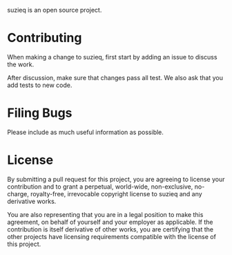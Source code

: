 suzieq is an open source project.

# Contributing
When making a change to suzieq, first start by adding an issue to discuss the work. 

After discussion, make sure that changes pass all test. We also ask that you add tests to new code.
# Filing Bugs
Please include as much useful information as possible.

# License
By submitting a pull request for this project, you are agreeing to license your contribution and to grant a perpetual, world-wide, non-exclusive, no-charge, royalty-free, irrevocable copyright license to suzieq and any derivative works.

You are also representing that you are in a legal position to make this agreement, on behalf of yourself and your employer as applicable. If the contribution is itself derivative of other works, you are certifying that the other projects have licensing requirements compatible with the license of this project.
